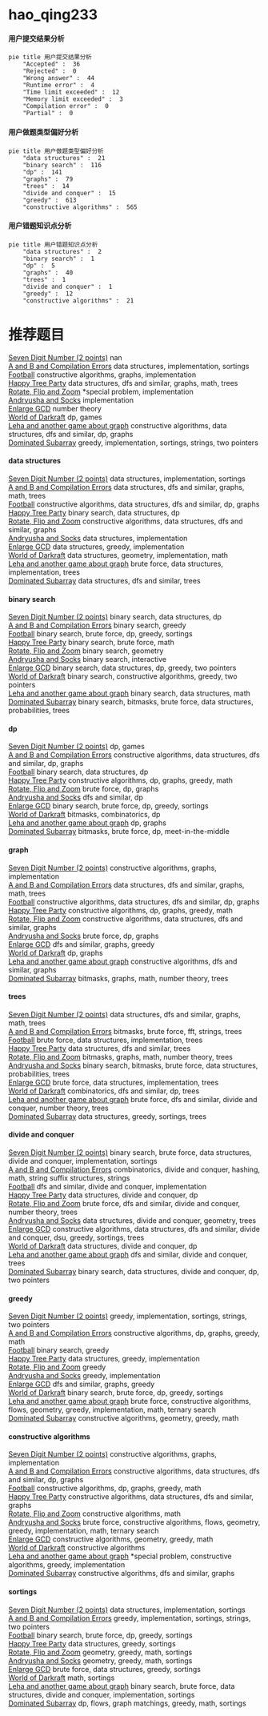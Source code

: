 # hao_qing233
<!-- tabs:start -->
#### **用户提交结果分析**

```mermaid
pie title 用户提交结果分析
    "Accepted" :  36
    "Rejected" :  0
    "Wrong answer" :  44
    "Runtime error" :  4
    "Time limit exceeded" :  12
    "Memory limit exceeded" :  3
    "Compilation error" :  0
    "Partial" :  0
```
#### **用户做题类型偏好分析**

```mermaid
pie title 用户做题类型偏好分析
    "data structures" :  21
    "binary search" :  116
    "dp" :  141
    "graphs" :  79
    "trees" :  14
    "divide and conquer" :  15
    "greedy" :  613
    "constructive algorithms" :  565
```
#### **用户错题知识点分析**

```mermaid
pie title 用户错题知识点分析
    "data structures" :  2
    "binary search" :  1
    "dp" :  5
    "graphs" :  40
    "trees" :  1
    "divide and conquer" :  1
    "greedy" :  12
    "constructive algorithms" :  21
```
<!-- tabs:end -->
# 推荐题目
[Seven Digit Number (2 points)](https://codeforces.com/contest/1164/problem/M)		nan		  
[A and B and Compilation Errors](http://codeforces.com/problemset/problem/519/B)		data structures,
                        implementation,
                        sortings		  
[Football](http://codeforces.com/problemset/problem/417/C)		constructive algorithms,
                        graphs,
                        implementation		  
[Happy Tree Party](http://codeforces.com/problemset/problem/593/D)		data structures,
                        dfs and similar,
                        graphs,
                        math,
                        trees		  
[Rotate, Flip and Zoom](http://codeforces.com/problemset/problem/523/A)		*special problem,
                        implementation		  
[Andryusha and Socks](https://codeforces.com/contest/782/problem/A)		implementation		  
[Enlarge GCD](http://codeforces.com/problemset/problem/1034/A)		number theory		  
[World of Darkraft](http://codeforces.com/problemset/problem/138/D)		dp,
                        games		  
[Leha and another game about graph](https://codeforces.com/contest/841/problem/D)		constructive algorithms,
                        data structures,
                        dfs and similar,
                        dp,
                        graphs		  
[Dominated Subarray](http://codeforces.com/problemset/problem/1257/C)		greedy,
                        implementation,
                        sortings,
                        strings,
                        two pointers		  
<!-- tabs:start -->
#### **data structures**
[Seven Digit Number (2 points)](http://codeforces.com/problemset/problem/519/B)		data structures,
                        implementation,
                        sortings		  
[A and B and Compilation Errors](http://codeforces.com/problemset/problem/593/D)		data structures,
                        dfs and similar,
                        graphs,
                        math,
                        trees		  
[Football](https://codeforces.com/contest/841/problem/D)		constructive algorithms,
                        data structures,
                        dfs and similar,
                        dp,
                        graphs		  
[Happy Tree Party](http://codeforces.com/problemset/problem/567/C)		binary search,
                        data structures,
                        dp		  
[Rotate, Flip and Zoom](http://codeforces.com/problemset/problem/1282/E)		constructive algorithms,
                        data structures,
                        dfs and similar,
                        graphs		  
[Andryusha and Socks](http://codeforces.com/problemset/problem/238/D)		data structures,
                        implementation		  
[Enlarge GCD](http://codeforces.com/problemset/problem/1266/E)		data structures,
                        greedy,
                        implementation		  
[World of Darkraft](http://codeforces.com/problemset/problem/1163/C2)		data structures,
                        geometry,
                        implementation,
                        math		  
[Leha and another game about graph](https://codeforces.com/contest/697/problem/C)		brute force,
                        data structures,
                        implementation,
                        trees		  
[Dominated Subarray](http://codeforces.com/problemset/problem/258/E)		data structures,
                        dfs and similar,
                        trees		  
#### **binary search**
[Seven Digit Number (2 points)](http://codeforces.com/problemset/problem/567/C)		binary search,
                        data structures,
                        dp		  
[A and B and Compilation Errors](https://codeforces.com/contest/1240/problem/A)		binary search,
                        greedy		  
[Football](https://codeforces.com/contest/831/problem/D)		binary search,
                        brute force,
                        dp,
                        greedy,
                        sortings		  
[Happy Tree Party](http://codeforces.com/problemset/problem/1195/B)		binary search,
                        brute force,
                        math		  
[Rotate, Flip and Zoom](http://codeforces.com/problemset/problem/1016/E)		binary search,
                        geometry		  
[Andryusha and Socks](http://codeforces.com/problemset/problem/1486/C2)		binary search,
                        interactive		  
[Enlarge GCD](http://codeforces.com/problemset/problem/1492/C)		binary search,
                        data structures,
                        dp,
                        greedy,
                        two pointers		  
[World of Darkraft](http://codeforces.com/problemset/problem/1463/D)		binary search,
                        constructive algorithms,
                        greedy,
                        two pointers		  
[Leha and another game about graph](http://codeforces.com/problemset/problem/1490/G)		binary search,
                        data structures,
                        math		  
[Dominated Subarray](http://codeforces.com/problemset/problem/1479/D)		binary search,
                        bitmasks,
                        brute force,
                        data structures,
                        probabilities,
                        trees		  
#### **dp**
[Seven Digit Number (2 points)](http://codeforces.com/problemset/problem/138/D)		dp,
                        games		  
[A and B and Compilation Errors](https://codeforces.com/contest/841/problem/D)		constructive algorithms,
                        data structures,
                        dfs and similar,
                        dp,
                        graphs		  
[Football](http://codeforces.com/problemset/problem/567/C)		binary search,
                        data structures,
                        dp		  
[Happy Tree Party](http://codeforces.com/problemset/problem/850/D)		constructive algorithms,
                        dp,
                        graphs,
                        greedy,
                        math		  
[Rotate, Flip and Zoom](http://codeforces.com/problemset/problem/1155/F)		brute force,
                        dp,
                        graphs		  
[Andryusha and Socks](http://codeforces.com/problemset/problem/316/B2)		dfs and similar,
                        dp		  
[Enlarge GCD](https://codeforces.com/contest/831/problem/D)		binary search,
                        brute force,
                        dp,
                        greedy,
                        sortings		  
[World of Darkraft](http://codeforces.com/problemset/problem/1185/G1)		bitmasks,
                        combinatorics,
                        dp		  
[Leha and another game about graph](http://codeforces.com/problemset/problem/721/C)		dp,
                        graphs		  
[Dominated Subarray](http://codeforces.com/problemset/problem/1105/E)		bitmasks,
                        brute force,
                        dp,
                        meet-in-the-middle		  
#### **graph**
[Seven Digit Number (2 points)](http://codeforces.com/problemset/problem/417/C)		constructive algorithms,
                        graphs,
                        implementation		  
[A and B and Compilation Errors](http://codeforces.com/problemset/problem/593/D)		data structures,
                        dfs and similar,
                        graphs,
                        math,
                        trees		  
[Football](https://codeforces.com/contest/841/problem/D)		constructive algorithms,
                        data structures,
                        dfs and similar,
                        dp,
                        graphs		  
[Happy Tree Party](http://codeforces.com/problemset/problem/850/D)		constructive algorithms,
                        dp,
                        graphs,
                        greedy,
                        math		  
[Rotate, Flip and Zoom](http://codeforces.com/problemset/problem/1282/E)		constructive algorithms,
                        data structures,
                        dfs and similar,
                        graphs		  
[Andryusha and Socks](http://codeforces.com/problemset/problem/1155/F)		brute force,
                        dp,
                        graphs		  
[Enlarge GCD](http://codeforces.com/problemset/problem/240/E)		dfs and similar,
                        graphs,
                        greedy		  
[World of Darkraft](http://codeforces.com/problemset/problem/721/C)		dp,
                        graphs		  
[Leha and another game about graph](https://codeforces.com/contest/782/problem/E)		constructive algorithms,
                        dfs and similar,
                        graphs		  
[Dominated Subarray](http://codeforces.com/problemset/problem/724/G)		bitmasks,
                        graphs,
                        math,
                        number theory,
                        trees		  
#### **trees**
[Seven Digit Number (2 points)](http://codeforces.com/problemset/problem/593/D)		data structures,
                        dfs and similar,
                        graphs,
                        math,
                        trees		  
[A and B and Compilation Errors](http://codeforces.com/problemset/problem/754/E)		bitmasks,
                        brute force,
                        fft,
                        strings,
                        trees		  
[Football](https://codeforces.com/contest/697/problem/C)		brute force,
                        data structures,
                        implementation,
                        trees		  
[Happy Tree Party](http://codeforces.com/problemset/problem/258/E)		data structures,
                        dfs and similar,
                        trees		  
[Rotate, Flip and Zoom](http://codeforces.com/problemset/problem/724/G)		bitmasks,
                        graphs,
                        math,
                        number theory,
                        trees		  
[Andryusha and Socks](http://codeforces.com/problemset/problem/1479/D)		binary search,
                        bitmasks,
                        brute force,
                        data structures,
                        probabilities,
                        trees		  
[Enlarge GCD](http://codeforces.com/problemset/problem/1511/C)		brute force,
                        data structures,
                        implementation,
                        trees		  
[World of Darkraft](http://codeforces.com/problemset/problem/1499/F)		combinatorics,
                        dfs and similar,
                        dp,
                        trees		  
[Leha and another game about graph](http://codeforces.com/problemset/problem/1491/E)		brute force,
                        dfs and similar,
                        divide and conquer,
                        number theory,
                        trees		  
[Dominated Subarray](http://codeforces.com/problemset/problem/1466/D)		data structures,
                        greedy,
                        sortings,
                        trees		  
#### **divide and conquer**
[Seven Digit Number (2 points)](http://codeforces.com/problemset/problem/1461/D)		binary search,
                        brute force,
                        data structures,
                        divide and conquer,
                        implementation,
                        sortings		  
[A and B and Compilation Errors](http://codeforces.com/problemset/problem/1466/G)		combinatorics,
                        divide and conquer,
                        hashing,
                        math,
                        string suffix structures,
                        strings		  
[Football](http://codeforces.com/problemset/problem/1490/D)		dfs and similar,
                        divide and conquer,
                        implementation		  
[Happy Tree Party](https://codeforces.com/contest/1483/problem/C)		data structures,
                        divide and conquer,
                        dp		  
[Rotate, Flip and Zoom](http://codeforces.com/problemset/problem/1491/E)		brute force,
                        dfs and similar,
                        divide and conquer,
                        number theory,
                        trees		  
[Andryusha and Socks](http://codeforces.com/problemset/problem/1303/G)		data structures,
                        divide and conquer,
                        geometry,
                        trees		  
[Enlarge GCD](http://codeforces.com/problemset/problem/1494/D)		constructive algorithms,
                        data structures,
                        dfs and similar,
                        divide and conquer,
                        dsu,
                        greedy,
                        sortings,
                        trees		  
[World of Darkraft](http://codeforces.com/problemset/problem/1482/E)		data structures,
                        divide and conquer,
                        dp		  
[Leha and another game about graph](http://codeforces.com/problemset/problem/566/C)		dfs and similar,
                        divide and conquer,
                        trees		  
[Dominated Subarray](http://codeforces.com/problemset/problem/1428/F)		binary search,
                        data structures,
                        divide and conquer,
                        dp,
                        two pointers		  
#### **greedy**
[Seven Digit Number (2 points)](http://codeforces.com/problemset/problem/1257/C)		greedy,
                        implementation,
                        sortings,
                        strings,
                        two pointers		  
[A and B and Compilation Errors](http://codeforces.com/problemset/problem/850/D)		constructive algorithms,
                        dp,
                        graphs,
                        greedy,
                        math		  
[Football](https://codeforces.com/contest/1240/problem/A)		binary search,
                        greedy		  
[Happy Tree Party](http://codeforces.com/problemset/problem/1266/E)		data structures,
                        greedy,
                        implementation		  
[Rotate, Flip and Zoom](http://codeforces.com/problemset/problem/1136/D)		greedy		  
[Andryusha and Socks](http://codeforces.com/problemset/problem/1325/B)		greedy,
                        implementation		  
[Enlarge GCD](http://codeforces.com/problemset/problem/240/E)		dfs and similar,
                        graphs,
                        greedy		  
[World of Darkraft](https://codeforces.com/contest/831/problem/D)		binary search,
                        brute force,
                        dp,
                        greedy,
                        sortings		  
[Leha and another game about graph](http://codeforces.com/problemset/problem/1455/E)		brute force,
                        constructive algorithms,
                        flows,
                        geometry,
                        greedy,
                        implementation,
                        math,
                        ternary search		  
[Dominated Subarray](http://codeforces.com/problemset/problem/1158/D)		constructive algorithms,
                        geometry,
                        greedy,
                        math		  
#### **constructive algorithms**
[Seven Digit Number (2 points)](http://codeforces.com/problemset/problem/417/C)		constructive algorithms,
                        graphs,
                        implementation		  
[A and B and Compilation Errors](https://codeforces.com/contest/841/problem/D)		constructive algorithms,
                        data structures,
                        dfs and similar,
                        dp,
                        graphs		  
[Football](http://codeforces.com/problemset/problem/850/D)		constructive algorithms,
                        dp,
                        graphs,
                        greedy,
                        math		  
[Happy Tree Party](http://codeforces.com/problemset/problem/1282/E)		constructive algorithms,
                        data structures,
                        dfs and similar,
                        graphs		  
[Rotate, Flip and Zoom](http://codeforces.com/problemset/problem/737/F)		constructive algorithms,
                        math		  
[Andryusha and Socks](http://codeforces.com/problemset/problem/1455/E)		brute force,
                        constructive algorithms,
                        flows,
                        geometry,
                        greedy,
                        implementation,
                        math,
                        ternary search		  
[Enlarge GCD](http://codeforces.com/problemset/problem/1158/D)		constructive algorithms,
                        geometry,
                        greedy,
                        math		  
[World of Darkraft](http://codeforces.com/problemset/problem/398/C)		constructive algorithms		  
[Leha and another game about graph](http://codeforces.com/problemset/problem/774/C)		*special problem,
                        constructive algorithms,
                        greedy,
                        implementation		  
[Dominated Subarray](https://codeforces.com/contest/782/problem/E)		constructive algorithms,
                        dfs and similar,
                        graphs		  
#### **sortings**
[Seven Digit Number (2 points)](http://codeforces.com/problemset/problem/519/B)		data structures,
                        implementation,
                        sortings		  
[A and B and Compilation Errors](http://codeforces.com/problemset/problem/1257/C)		greedy,
                        implementation,
                        sortings,
                        strings,
                        two pointers		  
[Football](https://codeforces.com/contest/831/problem/D)		binary search,
                        brute force,
                        dp,
                        greedy,
                        sortings		  
[Happy Tree Party](http://codeforces.com/problemset/problem/1374/E1)		data structures,
                        greedy,
                        sortings		  
[Rotate, Flip and Zoom](https://codeforces.com/contest/1496/problem/C)		geometry,
                        greedy,
                        math,
                        sortings		  
[Andryusha and Socks](http://codeforces.com/problemset/problem/1495/A)		geometry,
                        greedy,
                        math,
                        sortings		  
[Enlarge GCD](http://codeforces.com/problemset/problem/1497/A)		brute force,
                        data structures,
                        greedy,
                        sortings		  
[World of Darkraft](http://codeforces.com/problemset/problem/1427/A)		math,
                        sortings		  
[Leha and another game about graph](http://codeforces.com/problemset/problem/1461/D)		binary search,
                        brute force,
                        data structures,
                        divide and conquer,
                        implementation,
                        sortings		  
[Dominated Subarray](http://codeforces.com/problemset/problem/1437/C)		dp,
                        flows,
                        graph matchings,
                        greedy,
                        math,
                        sortings		  
<!-- tabs:end -->
